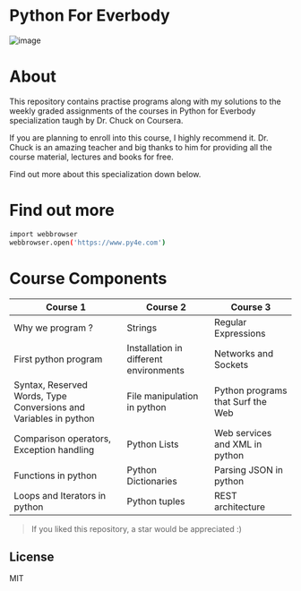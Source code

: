 # Python For Everbody

![image](https://drive.google.com/uc?export=view&id=1qvmIMbpeagVLsOpCqAErk0it_rhl2ItP)

# About
This repository contains practise programs along with my solutions to the weekly graded assignments of the courses in Python for Everbody specialization taugh by Dr. Chuck on Coursera.

If you are planning to enroll into this course, I highly recommend it. Dr. Chuck is an amazing teacher and big thanks to him for providing all the course material, lectures and books for free.

Find out more about this specialization down below.
# Find out more 
```sh
import webbrowser
webbrowser.open('https://www.py4e.com')
```
# Course Components
Course 1 | Course 2 | Course 3
------------ | ------------- | -------------
Why we program ? | Strings | Regular Expressions 
First python program | Installation in different environments | Networks and Sockets
Syntax, Reserved Words, Type Conversions and Variables in python | File manipulation in python | Python programs that Surf the Web
Comparison operators, Exception handling | Python Lists | Web services and XML in python 
Functions in python | Python Dictionaries | Parsing JSON in python
Loops and Iterators in python | Python tuples | REST architecture 


> If you liked this repository, a star would be appreciated :)


## License

MIT 


